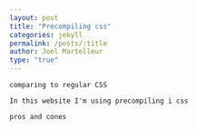 ```yaml
---
layout: post
title: "Precompiling css"
categories: jekyll
permalink: /posts/:title
author: Joel Martelleur
type: "true"
---
```


```
comparing to regular CSS

```

```
In this website I'm using precompiling i css

```

```
pros and cones

```